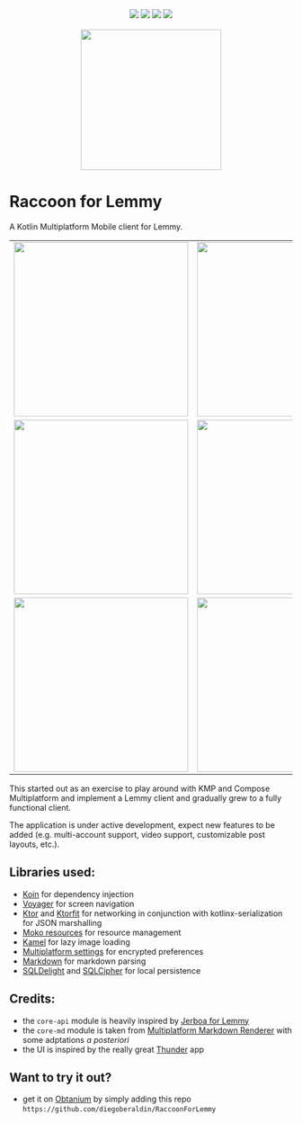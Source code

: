 <div align="center">
  <img src="https://img.shields.io/badge/Kotlin-1.9.10-7f52ff?logo=kotlin" />
  <img src="https://img.shields.io/badge/platforms-Android,iOS-green" />
  <img src="https://img.shields.io/badge/Jetpack_Compose-1.5.2-3e7fea?logo=jetpackcompose" />
  <img src="https://img.shields.io/github/license/diegoberaldin/RaccoonForLemmy" />
</div>

<br />

<div align="center">
  <img src="https://github.com/diegoberaldin/RaccoonForLemmy/assets/2738294/6785188f-9c2a-4622-ab6b-5aa116d27c31" width="250" height="auto" />
</div>

# Raccoon for Lemmy

A Kotlin Multiplatform Mobile client for Lemmy.

<div align="center">
<table>
  <tr>
    <td><!-- Home -->
      <img src="https://github.com/diegoberaldin/RaccoonForLemmy/assets/2738294/01b3f04b-3900-46dc-b835-efc11c89ab63" width="310" />
    </td>
    <td><!-- Post detail -->
      <img src="https://github.com/diegoberaldin/RaccoonForLemmy/assets/2738294/c303237d-b5df-40bd-acc6-419aeed8de10" width="310" />
    </td>
  </tr>
  <tr>
    <td><!-- Explore -->
      <img src="https://github.com/diegoberaldin/RaccoonForLemmy/assets/2738294/e836c063-f85c-488d-b26a-5aa14a49ec2b" width="310" />
    </td>
    <td><!-- Community detail -->
      <img src="https://github.com/diegoberaldin/RaccoonForLemmy/assets/2738294/e9174244-e0bf-4bcc-bed5-6332e807ce60" width="310" />
    </td>
  </tr>
  <tr>
    <td><!-- Inbox -->
      <img src="https://github.com/diegoberaldin/RaccoonForLemmy/assets/2738294/1aaff3ac-205b-404d-b83e-ce3f4e267e75" width="310" />
    </td>
    <td><!-- Settings -->
      <img src="https://github.com/diegoberaldin/RaccoonForLemmy/assets/2738294/3e5e95bf-d09e-4339-bdaf-4e56dedb2bf3" width="310" />
    </td>
  </tr>
</table>
</div>

This started out as an exercise to play around with KMP and Compose Multiplatform and implement a
Lemmy client and gradually grew to a fully functional client.

The application is under active development, expect new features to be added (e.g. multi-account
support, video support, customizable post layouts, etc.).

## Libraries used:

- [Koin](https://github.com/InsertKoinIO/koin) for dependency injection
- [Voyager](https://github.com/adrielcafe/voyager) for screen navigation
- [Ktor](https://github.com/ktorio/ktor) and [Ktorfit](https://github.com/Foso/Ktorfit) for
  networking in conjunction with kotlinx-serialization for JSON marshalling
- [Moko resources](https://github.com/icerockdev/moko-resources) for resource management
- [Kamel](https://github.com/Kamel-Media/Kamel) for lazy image loading
- [Multiplatform settings](https://github.com/russhwolf/multiplatform-settings) for encrypted
  preferences
- [Markdown](https://github.com/JetBrains/markdown) for markdown parsing
- [SQLDelight](https://github.com/cashapp/sqldelight)
  and [SQLCipher](https://github.com/sqlcipher/sqlcipher) for local persistence

## Credits:

- the `core-api` module is heavily inspired
  by [Jerboa for Lemmy](https://github.com/dessalines/jerboa)
- the `core-md` module is taken
  from [Multiplatform Markdown Renderer](https://github.com/mikepenz/multiplatform-markdown-renderer)
  with some adptations _a posteriori_
- the UI is inspired by the really great [Thunder](https://github.com/thunder-app/thunder) app

## Want to try it out?

- get it on [Obtanium](https://github.com/ImranR98/Obtainium/releases) by simply adding this
  repo `https://github.com/diegoberaldin/RaccoonForLemmy`
